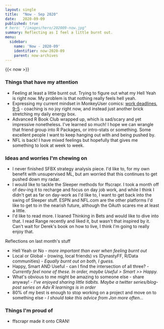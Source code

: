 ```yaml
---
layout: single
title:  "Now - Sep 2020"
date:   2020-09-09
published: true
# hero: "/images/hero/202009-now.jpg"
summary: Reflecting as I feel a little burnt out. 
menu:
  sidebar:
    name: 'Now - 2020-09'
    identifier: now-2020-09
    parent: now-archives
---
```


{{< now >}}

### Things that have my attention

- Feeling at least a little burnt out. Trying to figure out what my Hell Yeah is right now. My problem is that nothing really feels hell yeah.
- Expressing my current mindset in MonkeyUser comics: [work deadlines](https://www.monkeyuser.com/2017/deadline/), [9-5](https://www.monkeyuser.com/2019/nine-to-five/) - coaching is no joy right now, and instead just another brick stretching my daily energy box. 
- Advanced R Book Club wrapped up, which is sad/scary and yet impressive nonetheless. I've learned so much! I hope we can wrangle that friend group into R Packages, or intro-stats or something. Some excellent people I want to keep hanging out with and being pushed by. 
- NFL is back! I have mixed feelings but hopefully that gives me something to look at week to week. 

### Ideas and worries I'm chewing on

- I never finished SFBX strategy analysis piece. I'd like to, for my own benefit with unsupervised ML, but am worried that this continues to get pushed down my radar.
- I would like to tackle the Sleeper methods for ffscrapr. I took a month off of dev-ing it to recharge and focus on day job work, and while I think I didn't get as far on day-work as I'd like to, I want to get back into the swing of Sleeper stuff. ESPN and NFL.com are the other platforms I'd like to get to in the nearish future, although the OAuth scares me at least a little.
- I'd like to read more. I loaned Thinking in Bets and would like to dive into that. I read Range recently and liked it, but wasn't that inspired by it. Can't wait for Derek's book on how to live, I think I'm going to really enjoy that. 

Reflections on last month's stuff
- Hell Yeah or No - *more important than ever when feeling burnt out*
- Local or Global -  (rowing, local friends) vs (DynastyFF, R/Data communities) - *Equally burnt out on both, I guess.*
- Happy, Smart AND Useful - can I find the intersection of all three? - *Currently feel none of these. In order, maybe Useful > Smart >> Happy.*
- What's obvious to me might be amazing to someone else - share anyway! - *I've enjoyed sharing little tidbits. Maybe a twitter series/blog-post series on Adv R learnings is in order*
- 80% of my best is enough to stop working on a project and move on to something else - *I should take this advice from Jon more often...*

### Things I'm proud of

- ffscrapr made it onto CRAN!
